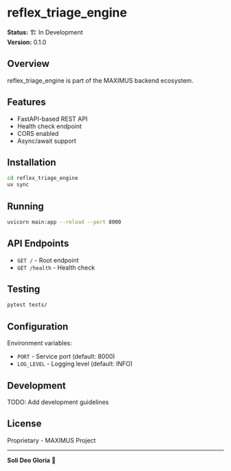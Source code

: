 # reflex_triage_engine

**Status:** 🏗️ In Development  
**Version:** 0.1.0

## Overview

reflex_triage_engine is part of the MAXIMUS backend ecosystem.

## Features

- FastAPI-based REST API
- Health check endpoint
- CORS enabled
- Async/await support

## Installation

```bash
cd reflex_triage_engine
uv sync
```

## Running

```bash
uvicorn main:app --reload --port 8000
```

## API Endpoints

- `GET /` - Root endpoint
- `GET /health` - Health check

## Testing

```bash
pytest tests/
```

## Configuration

Environment variables:
- `PORT` - Service port (default: 8000)
- `LOG_LEVEL` - Logging level (default: INFO)

## Development

TODO: Add development guidelines

## License

Proprietary - MAXIMUS Project

---

**Soli Deo Gloria** 🙏
